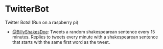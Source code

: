 TwitterBot
==========

Twitter Bots! (Run on a raspberry pi)

 - [@BillyShakesDoe](https://twitter.com/BillyShakesDoe): Tweets a random shakespearean sentence every 15 minutes. Replies to tweets every minute with a shakespearean sentence that starts with the same first word as the tweet.

